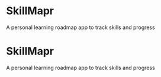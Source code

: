 # SkillMapr
A personal learning roadmap app to track skills and progress
# SkillMapr
A personal learning roadmap app to track skills and progress

